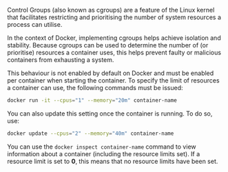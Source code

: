 Control Groups (also known as cgroups) are a feature of the Linux kernel that facilitates restricting and prioritising the number of system resources a process can utilise.

In the context of Docker, implementing cgroups helps achieve isolation and stability. Because cgroups can be used to determine the number of (or prioritise) resources a container uses, this helps prevent faulty or malicious containers from exhausting a system.

This behaviour is not enabled by default on Docker and must be enabled per container when starting the container. To specify the limit of resources a container can use, the following commands must be issued:
```bash
docker run -it --cpus="1" --memory="20m" container-name
```
You can also update this setting once the container is running. To do so, use:
```bash
docker update --cpus="2" --memory="40m" container-name
```

You can use the `docker inspect container-name` command to view information about a container (including the resource limits set). If a resource limit is set to **0**, this means that no resource limits have been set.
